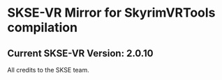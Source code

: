 # SKSE-VR Mirror for SkyrimVRTools compilation
## Current SKSE-VR Version: 2.0.10

All credits to the SKSE team.